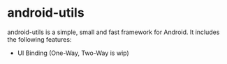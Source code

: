 android-utils
=============

android-utils is a simple, small and fast framework for Android. It includes the following features:

* UI Binding (One-Way, Two-Way is wip)
